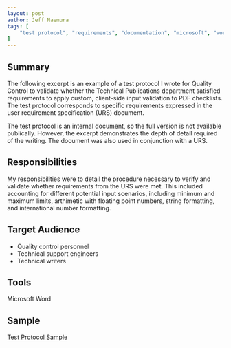 ```yaml
---
layout: post
author: Jeff Naemura
tags: [
    "test protocol", "requirements", "documentation", "microsoft", "word", "quality", "validation", "verification"
]
---
```


## Summary

The following excerpt is an example of a test protocol I wrote for Quality Control to validate whether the Technical Publications department satisfied requirements to apply custom, client-side input validation to PDF checklists. The test protocol corresponds to specific requirements expressed in the user requirement specification (URS) document.

The test protocol is an internal document, so the full version is not available publically. However, the excerpt demonstrates the depth of detail required of the writing. The document was also used in conjunction with a URS.

## Responsibilities

My responsibilities were to detail the procedure necessary to verify and validate whether requirements from the URS were met. This included accounting for different potential input scenarios, including minimum and maximum limits, arthimetic with floating point numbers, string formatting, and international number formatting.

## Target Audience

* Quality control personnel
* Technical support engineers
* Technical writers

## Tools

Microsoft Word

## Sample

[Test Protocol Sample](../images/eSTP_Test_Protocol.pdf)
